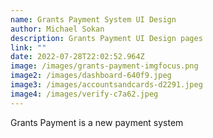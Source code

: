 ```yaml
---
name: Grants Payment System UI Design
author: Michael Sokan
description: Grants Payment UI Design pages
link: ""
date: 2022-07-28T22:02:52.964Z
image: /images/grants-payment-imgfocus.png
image2: /images/dashboard-640f9.jpeg
image3: /images/accountsandcards-d2291.jpeg
image4: /images/verify-c7a62.jpeg
---
```

Grants Payment is a new payment system